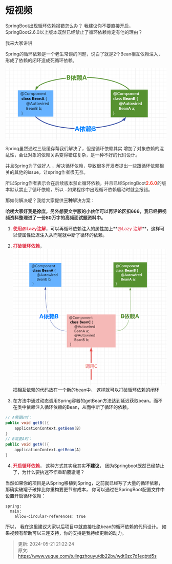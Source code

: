 # 短视频

<font style="color:rgb(53, 53, 53);">SpringBoot出现循环依赖报错怎么办？  我建议你不要直接开启，  SpringBoot2.6.0以上版本既然已经禁止了循环依赖肯定有他的理由？</font>

<font style="color:rgb(53, 53, 53);"></font>

<font style="color:rgb(53, 53, 53);">我来大家讲讲</font>

<font style="color:rgb(53, 53, 53);"></font>

<font style="color:rgb(53, 53, 53);">Spring的循环依赖是一个老生常谈的问题，说白了就是2个Bean相互依赖注入，形成了依赖的闭环造成死循环依赖。</font>

![1715309163780-11df4071-5eec-4b54-bfc9-8e06e3a0a06e.png](./img/38v43FZu5KrW97PK/1715309163780-11df4071-5eec-4b54-bfc9-8e06e3a0a06e-973489.png)

<font style="color:rgb(53, 53, 53);">Spring虽然通过三级缓存帮我们解决了，但是循环依赖其实 增加了对象依赖的混乱性，会让对象的依赖关系变得错综复杂，是一种不好的代码设计。</font>

<font style="color:rgb(53, 53, 53);">并且Spring为了做好人 ，解决循环依赖，导致很多开发者提出一些跟循环依赖相关的其他的issue，让spring作者很无奈。</font>

<font style="color:rgb(53, 53, 53);"></font>

<font style="color:rgb(53, 53, 53);">所以Spring作者表示会在后续版本禁止循环依赖，并且已经SpringBoot</font>**<font style="color:rgb(248, 57, 41);">2.6.0</font>**<font style="color:rgb(53, 53, 53);">的版本默认禁止了循环依赖，所以 ..如果程序中出现循环依赖启动时就会报错。</font>

<font style="color:rgb(53, 53, 53);">那如何解决呢？我给大家提供</font>**<font style="color:rgb(53, 53, 53);">三种</font>**<font style="color:rgb(53, 53, 53);">解决方案：</font>

**<font style="color:rgb(53, 53, 53);">哈喽大家好我是徐庶，另外想要文字版的小伙伴可以再评论区扣666，我已经把视频资料整理进了一份80万字的高频面试题资料中。</font>**

1. **<font style="color:#DF2A3F;">使用@Lazy注解</font>**，可以再循环依赖注入的属性加上**<font style="color:#DF2A3F;">@Lazy 注解</font>**，这样可以使属性延迟注入从而呢就中断了循环的依赖。
2. **<font style="color:#DF2A3F;">打破循环依赖</font>**，![1715309238509-c0f92c1a-fe10-47ad-a5c5-cf64ad608150.png](./img/38v43FZu5KrW97PK/1715309238509-c0f92c1a-fe10-47ad-a5c5-cf64ad608150-805804.png)把相互依赖的代码放在一个新的bean中， 这样就可以打破循环依赖的闭环



3. 在方法中通过动态调用Spring容器的getBean方法达到延迟获取bean。而不在类中依赖注入循环依赖的Bean，从而中断了循环的依赖。

```java
// A需要B时：
public void getB(){
    applicationContext.getBean(B)
}
// B需要A时：
public void getA(){
    applicationContext.getBean(A)
}
```

4. **<font style="color:#DF2A3F;">开启循环依赖</font>**， 这种方式其实我其实**不建议**， 因为Springboot既然已经禁止了，为什么要执迷不悟重蹈覆辙呢？

当然如果你的项目是从Spring移植到Spring，之前就已经写了大量的循环依赖，那确实破罐子破摔比你重构要更节省成本， 你可以通过在SpringBoot配置文件中设置开启循环依赖：

```plain
spring:
  main:
    allow-circular-references: true
```





所以， 我在这里建议大家以后项目中就直接杜绝bean的循环依赖的代码设计。  如果视频有帮助可以三连支持，你的支持是我持续更新的动力。



> 更新: 2024-05-21 21:22:24  
> 原文: <https://www.yuque.com/tulingzhouyu/db22bv/wdt0zc7d1eqbtd5s>